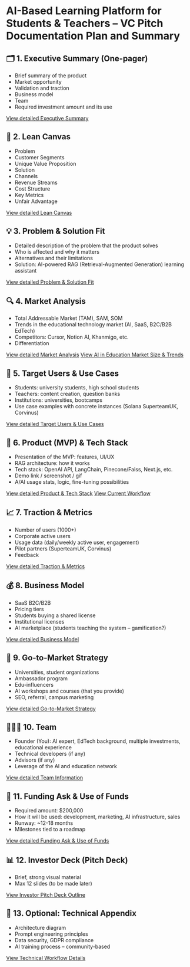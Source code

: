 
# AI-Based Learning Platform for Students & Teachers – VC Pitch Documentation Plan and Summary

## **🗂️ 1. Executive Summary (One-pager)**
  
- Brief summary of the product
- Market opportunity
- Validation and traction
- Business model
- Team
- Required investment amount and its use

[View detailed Executive Summary](one-pager.md)

## **🧱 2. Lean Canvas**

- Problem
- Customer Segments
- Unique Value Proposition
- Solution
- Channels
- Revenue Streams
- Cost Structure
- Key Metrics
- Unfair Advantage

[View detailed Lean Canvas](lean-canvas.md)

## **💡 3. Problem & Solution Fit**

- Detailed description of the problem that the product solves
- Who is affected and why it matters
- Alternatives and their limitations
- Solution: AI-powered RAG (Retrieval-Augmented Generation) learning assistant

[View detailed Problem & Solution Fit](problem-and-solution-fit.md)

## **🔍 4. Market Analysis**

- Total Addressable Market (TAM), SAM, SOM
- Trends in the educational technology market (AI, SaaS, B2C/B2B EdTech)
- Competitors: Cursor, Notion AI, Khanmigo, etc.
- Differentiation

[View detailed Market Analysis](market-analysis.md)
[View AI in Education Market Size & Trends](ai-in-education-market-size-trends-and-opportuni.md)

## **👥 5. Target Users & Use Cases**

- Students: university students, high school students
- Teachers: content creation, question banks
- Institutions: universities, bootcamps
- Use case examples with concrete instances (Solana SuperteamUK, Corvinus)

[View detailed Target Users & Use Cases](target-users-and-use-cases.md)

## **🧪 6. Product (MVP) & Tech Stack**

- Presentation of the MVP: features, UI/UX
- RAG architecture: how it works
- Tech stack: OpenAI API, LangChain, Pinecone/Faiss, Next.js, etc.
- Demo link / screenshot / gif
- A/AI usage stats, logic, fine-tuning possibilities

[View detailed Product & Tech Stack](product-and-tech-stack.md)
[View Current Workflow](workflow.md)

## **📈 7. Traction & Metrics**

- Number of users (1000+)
- Corporate active users
- Usage data (daily/weekly active user, engagement)
- Pilot partners (SuperteamUK, Corvinus)
- Feedback

[View detailed Traction & Metrics](traction-and-metrics.md)

## **💰 8. Business Model**

- SaaS B2C/B2B
- Pricing tiers
- Students buying a shared license
- Institutional licenses
- AI marketplace (students teaching the system – gamification?)

[View detailed Business Model](business-model.md)

## **🚀 9. Go-to-Market Strategy**

- Universities, student organizations
- Ambassador program
- Edu-influencers
- AI workshops and courses (that you provide)
- SEO, referral, campus marketing

[View detailed Go-to-Market Strategy](go-to-market-strategy.md)

## **🧑‍🤝‍🧑 10. Team**

- Founder (You): AI expert, EdTech background, multiple investments, educational experience
- Technical developers (if any)
- Advisors (if any)
- Leverage of the AI and education network

[View detailed Team Information](team.md)

## **💸 11. Funding Ask & Use of Funds**

- Required amount: $200,000
- How it will be used: development, marketing, AI infrastructure, sales
- Runway: ~12-18 months
- Milestones tied to a roadmap

[View detailed Funding Ask & Use of Funds](funding-ask-and-use-of-funds.md)

## **📊 12. Investor Deck (Pitch Deck)**

- Brief, strong visual material
- Max 12 slides (to be made later)

[View Investor Pitch Deck Outline](investor-pitch-deck-outline.md)

## **📎 13. Optional: Technical Appendix**

- Architecture diagram
- Prompt engineering principles
- Data security, GDPR compliance
- AI training process – community-based

[View Technical Workflow Details](workflow.md)
